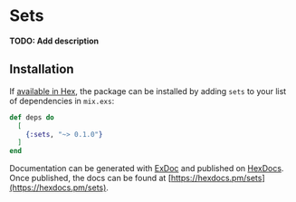 # Sets

**TODO: Add description**

## Installation

If [available in Hex](https://hex.pm/docs/publish), the package can be installed
by adding `sets` to your list of dependencies in `mix.exs`:

```elixir
def deps do
  [
    {:sets, "~> 0.1.0"}
  ]
end
```

Documentation can be generated with [ExDoc](https://github.com/elixir-lang/ex_doc)
and published on [HexDocs](https://hexdocs.pm). Once published, the docs can
be found at [https://hexdocs.pm/sets](https://hexdocs.pm/sets).

